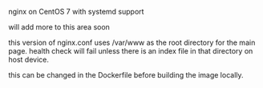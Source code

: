 nginx on CentOS 7 with systemd support


will add more to this area soon


this version of nginx.conf uses /var/www as the root directory for the main page. health check will fail unless there is an index file in that directory on host device.

this can be changed in the Dockerfile before building the image locally.
